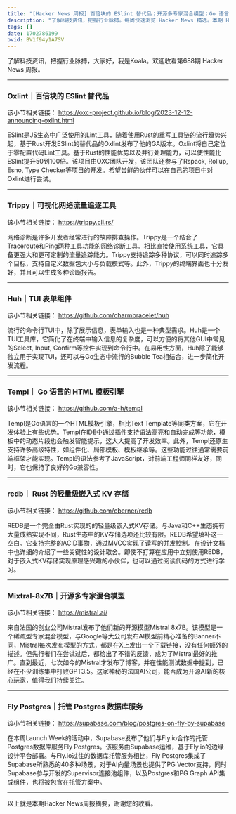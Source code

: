```yaml
---
title: "[Hacker News 周报] 百倍块的 ESlint 替代品；开源多专家混合模型；Go 语言的 HTML 模板引擎"
description: "了解科技资讯，把握行业脉搏。每周快速浏览 Hacker News 精选。本期 Hacker Newsletter 地址：https://www.daemonology.net/hn-daily/"
tags: []
date: 1702786199
bvid: BV1f94y1A7SV
---
```

了解科技资讯，把握行业脉搏，大家好，我是Koala。欢迎收看第688期 Hacker News 周报。

---

### Oxlint｜百倍块的 ESlint 替代品
该小节相关链接：
https://oxc-project.github.io/blog/2023-12-12-announcing-oxlint.html

ESlint是JS生态中广泛使用的Lint工具，随着使用Rust的重写工具链的流行趋势兴起，基于Rust开发ESlint的替代品的Oxlint发布了他的GA版本。Oxlint将自己定位于零配置代码Lint工具。基于Rust的性能优势以及并行处理能力，可以使性能比ESlint提升50到100倍。该项目由OXC团队开发，该团队还参与了Rspack, Rollup, Esno, Type Checker等项目的开发。希望尝鲜的伙伴可以在自己的项目中对Oxlint进行尝试。

---

### Trippy｜可视化网络流量追逐工具
该小节相关链接：
https://trippy.cli.rs/

网络诊断是许多开发者经常进行的故障排查操作。Trippy是一个结合了Traceroute和Ping两种工具功能的网络诊断工具。相比直接使用系统工具，它具备更强大和更可定制的流量追踪能力。Trippy支持追踪多种协议，可以同时追踪多个目标，支持自定义数据包大小与负载模式等。此外，Trippy的终端界面也十分友好，并且可以生成多种诊断报告。

---

### Huh｜TUI 表单组件
该小节相关链接：
https://github.com/charmbracelet/huh

流行的命令行TUI中，除了展示信息，表单输入也是一种典型需求。Huh是一个TUI工具库，它简化了在终端中输入信息的复杂度，可以方便的将其他GUI中常见的Select, Input, Confirm等控件实现到命令行中。在易用性方面，Huh除了能够独立用于实现TUI，还可以与Go生态中流行的Bubble Tea相结合，进一步简化开发流程。

---

### Templ｜ Go 语言的 HTML 模板引擎
该小节相关链接：
https://github.com/a-h/templ

Templ是Go语言的一个HTML模板引擎，相比Text Template等同类方案，它在开发体验上有些优势。Templ在IDE中通过插件支持语法高亮和自动完成等功能，模板中的动态片段也会触发智能提示，这大大提高了开发效率。此外，Templ还原生支持许多高级特性，如组件化、局部模板、模板继承等。这些功能过往通常需要前端框架才能实现。Templ的语法参考了JavaScript，对前端工程师同样友好，同时，它也保持了良好的Go兼容性。

---

### redb｜ Rust 的轻量级嵌入式 KV 存储
该小节相关链接：
https://github.com/cberner/redb

REDB是一个完全由Rust实现的的轻量级嵌入式KV存储。与Java和C++生态拥有大量成熟实现不同，Rust生态中的KV存储选项还比较有限。REDB希望填补这一空白。它支持完整的ACID事物，通过MVCC实现了读写的并发控制。在设计文档中也详细的介绍了一些关键性的设计取舍。即使不打算在应用中立刻使用REDB，对于嵌入式KV存储实现原理感兴趣的小伙伴，也可以通过阅读代码的方式进行学习。

---

### Mixtral-8x7B｜开源多专家混合模型
该小节相关链接：
https://mistral.ai/

来自法国的创业公司Mistral发布了他们新的开源模型Mistral 8x7B。该模型是一个稀疏型专家混合模型，与Google等大公司发布AI模型前精心准备的Banner不同，Mistral每次发布模型的方式，都是在X上发出一个下载链接，没有任何额外的描述。但先行者们在尝试过后，都给出了不错的反馈，成为了Mistral最好的推广。直到最近，七次如今的Mistral才发布了博客，并在性能测试数据中提到，已经在不少训练集中打败GPT3.5。这家神秘的法国AI公司，能否成为开源AI新的核心玩家，值得我们持续关注。

---

### Fly Postgres｜托管 Postgres 数据库服务
该小节相关链接：
https://supabase.com/blog/postgres-on-fly-by-supabase

在本周Launch Week的活动中，Supabase发布了他们与Fly.io合作的托管Postgres数据库服务Fly Postgres。该服务由Supabase运维，基于Fly.io的边缘设计平台部署。与Fly.io过往的数据库托管服务相比，Fly Postgres集成了Supabase所熟悉的40多种场景，对于AI向量场景也提供了PG Vector支持，同时Supabase参与开发的Supervisor连接池组件，以及Postgres和PG Graph API集成组件，也将被包含在托管方案中。

---

以上就是本期Hacker News周报摘要，谢谢您的收看。


